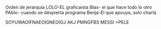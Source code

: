Orden de jerarquia
LOLO-EL graficaista
Blas- el que hace todo lo otro
PAblo- cuando se despierta programa
Benja-El que apouya, solo charla





SOYUWAOIFNAEOIGNEOIGJ AKJ PMNGFBS MESSI >PELE
